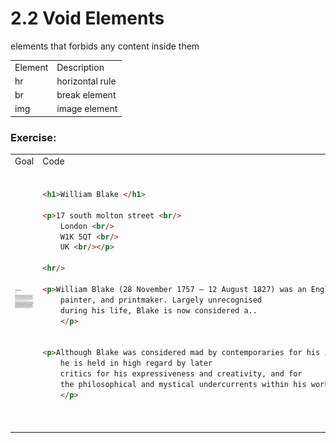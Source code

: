 # 2.2 Void Elements

elements that forbids any content inside them


<table>
<tr>
<td>Element</td>
<td>Description</td>
</tr>
<tr>
<td>hr</td>
<td>horizontal rule</td>
</tr>

<tr>
<td>br</td>
<td>break element</td>
</tr>

<tr>
<td>img</td>
<td>image element</td>
</tr>

</table>

### Exercise:

<table>

<tr>
<td>Goal</td>
<td>Code</td>
</tr>

<tr>
<td style="width: 70%;"><img src="./goal.png"></td>
<td>

```html

<h1>William Blake </h1>

<p>17 south molton street <br/>
    London <br/>
    W1K 5QT <br/>
    UK <br/></p>

<hr/>

<p>William Blake (28 November 1757 – 12 August 1827) was an English poet, 
    painter, and printmaker. Largely unrecognised
    during his life, Blake is now considered a..
    </p>


<p>Although Blake was considered mad by contemporaries for his idiosyncratic views, 
    he is held in high regard by later
    critics for his expressiveness and creativity, and for 
    the philosophical and mystical undercurrents within his work. His...
    </p>




```

</td>
</tr>
</table>